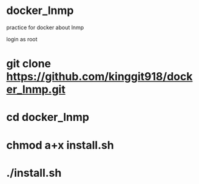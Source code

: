 # docker_lnmp
practice for docker about lnmp

login as root
# git clone https://github.com/kinggit918/docker_lnmp.git
# cd docker_lnmp
# chmod a+x install.sh
# ./install.sh 
